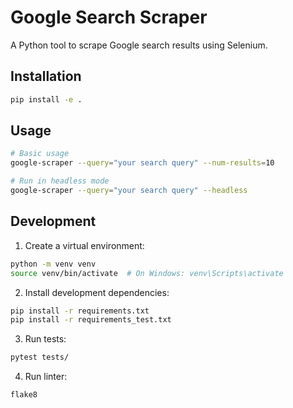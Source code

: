 # Google Search Scraper

A Python tool to scrape Google search results using Selenium.

## Installation

```bash
pip install -e .
```

## Usage

```bash
# Basic usage
google-scraper --query="your search query" --num-results=10

# Run in headless mode
google-scraper --query="your search query" --headless
```

## Development

1. Create a virtual environment:
```bash
python -m venv venv
source venv/bin/activate  # On Windows: venv\Scripts\activate
```

2. Install development dependencies:
```bash
pip install -r requirements.txt
pip install -r requirements_test.txt
```

3. Run tests:
```bash
pytest tests/
```

4. Run linter:
```bash
flake8
```